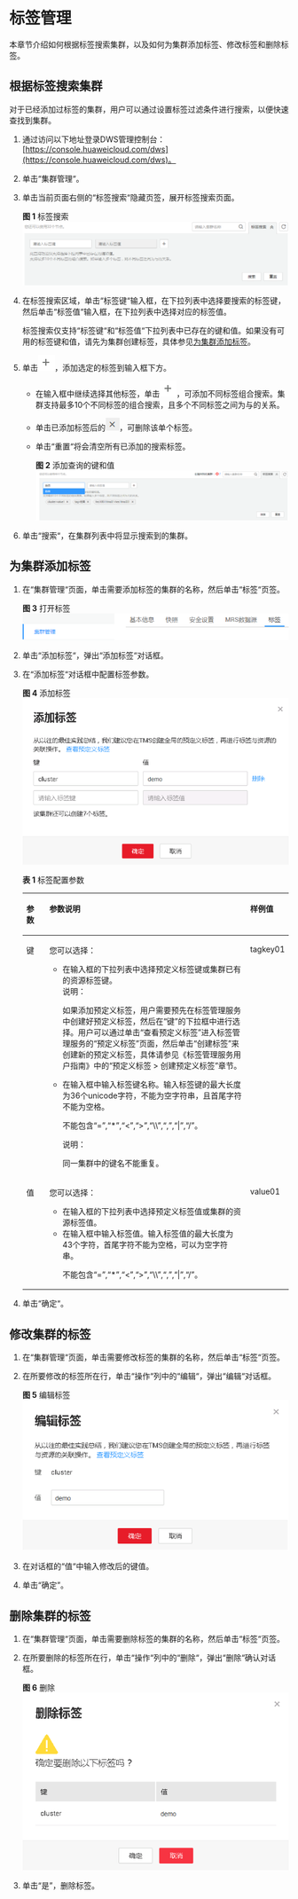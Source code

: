 # 标签管理<a name="dws_01_0105"></a>

本章节介绍如何根据标签搜索集群，以及如何为集群添加标签、修改标签和删除标签。

## 根据标签搜索集群<a name="section887643535616"></a>

对于已经添加过标签的集群，用户可以通过设置标签过滤条件进行搜索，以便快速查找到集群。

1.  通过访问以下地址登录DWS管理控制台：[https://console.huaweicloud.com/dws](https://console.huaweicloud.com/dws)。
2.  单击“集群管理“。
3.  单击当前页面右侧的“标签搜索“隐藏页签，展开标签搜索页面。

    **图 1**  标签搜索<a name="fig1539173319515"></a>  
    ![](figures/标签搜索.png "标签搜索")

4.  在标签搜索区域，单击“标签键“输入框，在下拉列表中选择要搜索的标签键，然后单击“标签值“输入框，在下拉列表中选择对应的标签值。

    标签搜索仅支持“标签键“和“标签值“下拉列表中已存在的键和值。如果没有可用的标签键和值，请先为集群创建标签，具体参见[为集群添加标签](#section77515910494)。

5.  单击![](figures/icon_dws_add_tag.png)，添加选定的标签到输入框下方。
    -   在输入框中继续选择其他标签，单击![](figures/icon_dws_add_tag.png)，可添加不同标签组合搜索。集群支持最多10个不同标签的组合搜索，且多个不同标签之间为与的关系。
    -   单击已添加标签后的![](figures/icon_dws_delete_tag.png)，可删除该单个标签。
    -   单击“重置“将会清空所有已添加的搜索标签。

        **图 2**  添加查询的键和值<a name="fig776815103413"></a>  
        ![](figures/添加查询的键和值.png "添加查询的键和值")


6.  单击“搜索“，在集群列表中将显示搜索到的集群。

## 为集群添加标签<a name="section77515910494"></a>

1.  在“集群管理“页面，单击需要添加标签的集群的名称，然后单击“标签“页签。

    **图 3**  打开标签<a name="fig13872723211"></a>  
    ![](figures/打开标签.png "打开标签")

2.  单击“添加标签“，弹出“添加标签“对话框。
3.  在“添加标签“对话框中配置标签参数。

    **图 4**  添加标签<a name="fig5591240151213"></a>  
    ![](figures/添加标签.png "添加标签")

    **表 1**  标签配置参数

    <a name="table12483201713111"></a>
    <table><thead align="left"><tr id="row17486121763113"><th class="cellrowborder" valign="top" width="8.799999999999999%" id="mcps1.2.4.1.1"><p id="p12486181715313"><a name="p12486181715313"></a><a name="p12486181715313"></a>参数</p>
    </th>
    <th class="cellrowborder" valign="top" width="77.12%" id="mcps1.2.4.1.2"><p id="p1191704514113"><a name="p1191704514113"></a><a name="p1191704514113"></a>参数说明</p>
    </th>
    <th class="cellrowborder" valign="top" width="14.08%" id="mcps1.2.4.1.3"><p id="p18486151713117"><a name="p18486151713117"></a><a name="p18486151713117"></a>样例值</p>
    </th>
    </tr>
    </thead>
    <tbody><tr id="row11486131733111"><td class="cellrowborder" valign="top" width="8.799999999999999%" headers="mcps1.2.4.1.1 "><p id="p1433134915503"><a name="p1433134915503"></a><a name="p1433134915503"></a>键</p>
    </td>
    <td class="cellrowborder" valign="top" width="77.12%" headers="mcps1.2.4.1.2 "><p id="p4183104918156"><a name="p4183104918156"></a><a name="p4183104918156"></a>您可以选择：</p>
    <a name="ul149381653121514"></a><a name="ul149381653121514"></a><ul id="ul149381653121514"><li>在输入框的下拉列表中选择预定义标签键或集群已有的资源标签键。<div class="note" id="note354311061312"><a name="note354311061312"></a><a name="note354311061312"></a><span class="notetitle"> 说明： </span><div class="notebody"><p id="p19473813185311"><a name="p19473813185311"></a><a name="p19473813185311"></a>如果添加预定义标签，用户需要预先在标签管理服务中创建好预定义标签，然后在<span class="parmname" id="parmname474792724119"><a name="parmname474792724119"></a><a name="parmname474792724119"></a>“键”</span>的下拉框中进行选择。用户可以通过单击<span class="uicontrol" id="uicontrol76553975117"><a name="uicontrol76553975117"></a><a name="uicontrol76553975117"></a>“查看预定义标签”</span>进入标签管理服务的<span class="wintitle" id="wintitle86551918512"><a name="wintitle86551918512"></a><a name="wintitle86551918512"></a>“预定义标签”</span>页面，然后单击<span class="uicontrol" id="uicontrol865511919518"><a name="uicontrol865511919518"></a><a name="uicontrol865511919518"></a>“创建标签”</span>来创建新的预定义标签，具体请参见《标签管理服务用户指南》中的<span class="filepath" id="filepath692012119215"><a name="filepath692012119215"></a><a name="filepath692012119215"></a>“预定义标签 &gt; 创建预定义标签”</span>章节。</p>
    </div></div>
    </li></ul>
    <a name="ul154819568159"></a><a name="ul154819568159"></a><ul id="ul154819568159"><li>在输入框中输入标签键名称。输入标签键的最大长度为36个unicode字符，不能为空字符串，且首尾字符不能为空格。<p id="p113991313153617"><a name="p113991313153617"></a><a name="p113991313153617"></a>不能包含“=”,“*”,“&lt;”,“&gt;”,“\\”,“,”,“|”,“/”。</p>
    <div class="p" id="p922511632019"><a name="p922511632019"></a><a name="p922511632019"></a><div class="note" id="note206991233134612"><a name="note206991233134612"></a><a name="note206991233134612"></a><span class="notetitle"> 说明： </span><div class="notebody"><p id="p10699733104619"><a name="p10699733104619"></a><a name="p10699733104619"></a>同一集群中的键名不能重复。</p>
    </div></div>
    </div>
    </li></ul>
    </td>
    <td class="cellrowborder" valign="top" width="14.08%" headers="mcps1.2.4.1.3 "><p id="p848641718314"><a name="p848641718314"></a><a name="p848641718314"></a>tagkey01</p>
    </td>
    </tr>
    <tr id="row19486151715318"><td class="cellrowborder" valign="top" width="8.799999999999999%" headers="mcps1.2.4.1.1 "><p id="p1548761710317"><a name="p1548761710317"></a><a name="p1548761710317"></a>值</p>
    </td>
    <td class="cellrowborder" valign="top" width="77.12%" headers="mcps1.2.4.1.2 "><p id="p34521618101419"><a name="p34521618101419"></a><a name="p34521618101419"></a>您可以选择：</p>
    <a name="ul12885203215142"></a><a name="ul12885203215142"></a><ul id="ul12885203215142"><li>在输入框的下拉列表中选择预定义标签值或集群的资源标签值。</li><li>在输入框中输入标签值。输入标签值的最大长度为43个字符，首尾字符不能为空格，可以为空字符串。<p id="p21011337174514"><a name="p21011337174514"></a><a name="p21011337174514"></a>不能包含“=”,“*”,“&lt;”,“&gt;”,“\\”,“,”,“|”,“/”。</p>
    </li></ul>
    </td>
    <td class="cellrowborder" valign="top" width="14.08%" headers="mcps1.2.4.1.3 "><p id="p14487201712310"><a name="p14487201712310"></a><a name="p14487201712310"></a>value01</p>
    </td>
    </tr>
    </tbody>
    </table>

4.  单击“确定“。

## 修改集群的标签<a name="section52819319499"></a>

1.  在“集群管理“页面，单击需要修改标签的集群的名称，然后单击“标签“页签。
2.  在所要修改的标签所在行，单击“操作“列中的“编辑“，弹出“编辑“对话框。

    **图 5**  编辑标签<a name="fig1644714351171"></a>  
    ![](figures/编辑标签.png "编辑标签")

3.  在对话框的“值“中输入修改后的键值。
4.  单击“确定”。

## 删除集群的标签<a name="section882014118493"></a>

1.  在“集群管理“页面，单击需要删除标签的集群的名称，然后单击“标签“页签。
2.  在所要删除的标签所在行，单击“操作“列中的“删除“，弹出“删除“确认对话框。

    **图 6**  删除<a name="fig10945428101113"></a>  
    ![](figures/删除.png "删除")

3.  单击“是”，删除标签。

